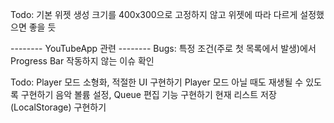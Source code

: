 Todo: 기본 위젯 생성 크기를 400x300으로 고정하지 않고 위젯에 따라 다르게 설정했으면 좋을 듯

-------- YouTubeApp 관련 --------
Bugs:
특정 조건(주로 첫 목록에서 발생)에서 Progress Bar 작동하지 않는 이슈 확인

Todo:
Player 모드 소형화, 적절한 UI 구현하기
Player 모드 아닐 때도 재생될 수 있도록 구현하기
음악 볼륨 설정, Queue 편집 기능 구현하기
현재 리스트 저장(LocalStorage) 구현하기 
